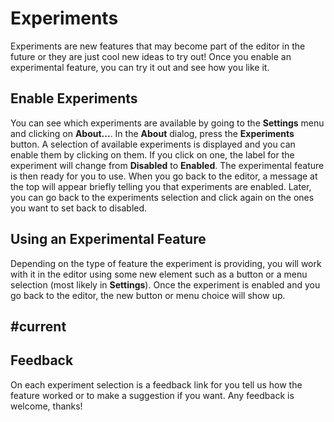 # Experiments

Experiments are new features that may become part of the editor in the future or they are just cool new ideas to try out! Once you enable an experimental feature, you can try it out and see how you like it.

## Enable Experiments

You can see which experiments are available by going to the **Settings** menu and clicking on **About...**. In the **About** dialog, press the **Experiments** button. A selection of available experiments is displayed and you can enable them by clicking on them. If you click on one, the label for the experiment will change from **Disabled** to **Enabled**. The experimental feature is then ready for you to use. When you go back to the editor, a message at the top will appear briefly telling you that experiments are enabled. Later, you can go back to the experiments selection and click again on the ones you want to set back to disabled.

## Using an Experimental Feature

Depending on the type of feature the experiment is providing, you will work with it in the editor using some new element such as a button or a menu selection (most likely in **Settings**). Once the experiment is enabled and you go back to the editor, the new button or menu choice will show up.

## #current 

## Feedback

On each experiment selection is a feedback link for you tell us how the feature worked or to make a suggestion if you want. Any feedback is welcome, thanks!

